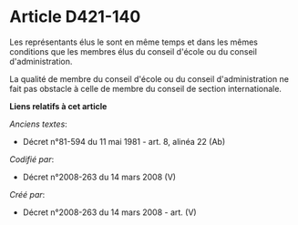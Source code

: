 # Article D421-140

Les représentants élus le sont en même temps et dans les mêmes conditions que les membres élus du conseil d'école ou du
conseil d'administration.

La qualité de membre du conseil d'école ou du conseil d'administration ne fait pas obstacle à celle de membre du conseil de
section internationale.

**Liens relatifs à cet article**

_Anciens textes_:

  - Décret n°81-594 du 11 mai 1981 - art. 8, alinéa 22 (Ab)

_Codifié par_:

  - Décret n°2008-263 du 14 mars 2008 (V)

_Créé par_:

  - Décret n°2008-263 du 14 mars 2008 - art. (V)
